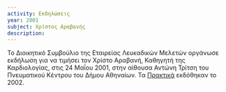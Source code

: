 ```yaml
---
activity: Εκδηλώσεις
year: 2001 
subject: Χρίστος Αραβανής
description: 
---
```


Το Διοικητικό Συμβούλιο της Εταιρείας Λευκαδικών Μελετών οργάνωσε εκδήλωση για να τιμήσει τον Χρίστο Αραβανή, Καθηγητή της Καρδιολογίας, στις 24 Μαΐου 2001, στην αίθουσα Αντώνη Τρίτση του Πνευματικού Κέντρου του Δήμου Αθηναίων. Τα [Πρακτικά](/publications/epetiaka-afierwmata/xristos_aravanhs.html) εκδόθηκαν το 2002.
